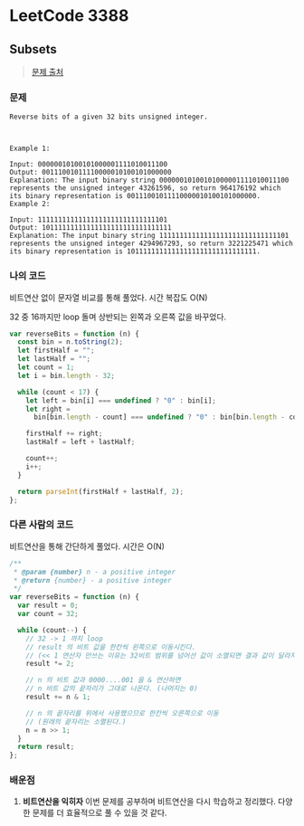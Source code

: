 # LeetCode 3388

## Subsets

> [문제 출처](https://leetcode.com/problems/subsets/)

### 문제

```
Reverse bits of a given 32 bits unsigned integer.



Example 1:

Input: 00000010100101000001111010011100
Output: 00111001011110000010100101000000
Explanation: The input binary string 00000010100101000001111010011100 represents the unsigned integer 43261596, so return 964176192 which its binary representation is 00111001011110000010100101000000.
Example 2:

Input: 11111111111111111111111111111101
Output: 10111111111111111111111111111111
Explanation: The input binary string 11111111111111111111111111111101 represents the unsigned integer 4294967293, so return 3221225471 which its binary representation is 10111111111111111111111111111111.
```

### 나의 코드

비트연산 없이 문자열 비교를 통해 풀었다.
시간 복잡도 O(N)

32 중 16까지만 loop 돌며 상반되는 왼쪽과 오른쪽 값을 바꾸었다.

```javascript
var reverseBits = function (n) {
  const bin = n.toString(2);
  let firstHalf = "";
  let lastHalf = "";
  let count = 1;
  let i = bin.length - 32;

  while (count < 17) {
    let left = bin[i] === undefined ? "0" : bin[i];
    let right =
      bin[bin.length - count] === undefined ? "0" : bin[bin.length - count];

    firstHalf += right;
    lastHalf = left + lastHalf;

    count++;
    i++;
  }

  return parseInt(firstHalf + lastHalf, 2);
};
```

### 다른 사람의 코드

비트연산을 통해 간단하게 풀었다.
시간은 O(N)

```javascript
/**
 * @param {number} n - a positive integer
 * @return {number} - a positive integer
 */
var reverseBits = function (n) {
  var result = 0;
  var count = 32;

  while (count--) {
    // 32 -> 1 까지 loop
    // result 의 비트 값을 한칸씩 왼쪽으로 이동시킨다.
    // (<< 1 연산자 안쓰는 이유는 32비트 범위를 넘어선 값이 소멸되면 결과 값이 달라지기 때문)
    result *= 2;

    // n 의 비트 값과 0000....001 을 & 연산하면
    // n 비트 값의 끝자리가 그대로 나온다. (나머지는 0)
    result += n & 1;

    // n 의 끝자리를 위에서 사용했으므로 한칸씩 오른쪽으로 이동
    // (원래의 끝자리는 소멸된다.)
    n = n >> 1;
  }
  return result;
};
```

### 배운점

1. **비트연산을 익히자**
   이번 문제를 공부하며 비트연산을 다시 학습하고 정리했다.
   다양한 문제를 더 효율적으로 풀 수 있을 것 같다.

